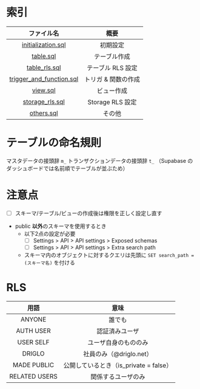 ﻿
# 索引
| ファイル名 | 概要 |
| :--: | :--: |
| [initialization.sql](./sql/initialization.sql) | 初期設定 |
| [table.sql](./sql/table.sql) | テーブル作成 |
| [table_rls.sql](./sql/table_rls.sql) | テーブル RLS 設定 |
| [trigger_and_function.sql](./sql/trigger_and_function.sql) | トリガ & 関数の作成 |
| [view.sql](./sql/view.sql) | ビュー作成 |
| [storage_rls.sql](./sql/storage_rls.sql) | Storage RLS 設定 |
| [others.sql](./sql/others.sql) | その他 |

# テーブルの命名規則
マスタデータの接頭辞 `m_`
トランザクションデータの接頭辞 `t_`
（Supabase のダッシュボードでは名前順でテーブルが並ぶため）

# 注意点
- [ ] スキーマ/テーブル/ビューの作成後は権限を正しく設定し直す
- public **以外**のスキーマを使用するとき
   - 以下2点の設定が必要
      - [ ]  Settings > API > API settings > Exposed schemas
      - [ ]  Settings > API > API settings > Extra search path
   - スキーマ内のオブジェクトに対するクエリは先頭に `SET search_path = (スキーマ名)` を付ける

# RLS
| 用語 | 意味|
| :--: | :--: |
| ANYONE | 誰でも |
| AUTH USER | 認証済みユーザ |
| USER SELF | ユーザ自身のもののみ |
| DRIGLO | 社員のみ（@driglo.net） |
| MADE PUBLIC | 公開しているとき（is_private = false） |
| RELATED USERS | 関係するユーザのみ |
